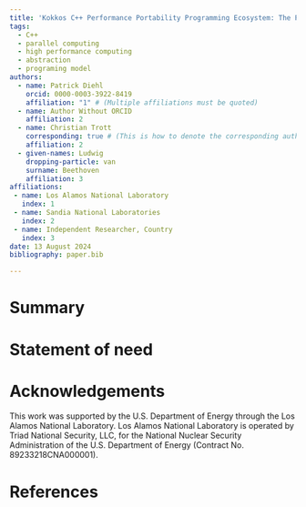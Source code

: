 ```yaml
---
title: 'Kokkos C++ Performance Portability Programming Ecosystem: The Programming Model - Parallel Execution and Memory Abstraction'
tags:
  - C++
  - parallel computing
  - high performance computing
  - abstraction
  - programing model
authors:
  - name: Patrick Diehl
    orcid: 0000-0003-3922-8419
    affiliation: "1" # (Multiple affiliations must be quoted)
  - name: Author Without ORCID
    affiliation: 2
  - name: Christian Trott
    corresponding: true # (This is how to denote the corresponding author)
    affiliation: 2
  - given-names: Ludwig
    dropping-particle: van
    surname: Beethoven
    affiliation: 3
affiliations:
 - name: Los Alamos National Laboratory 
   index: 1
 - name: Sandia National Laboratories
   index: 2
 - name: Independent Researcher, Country
   index: 3
date: 13 August 2024
bibliography: paper.bib

---
```


# Summary


# Statement of need


# Acknowledgements

This work was supported by the U.S. Department of Energy through the Los Alamos National Laboratory. Los Alamos National Laboratory is operated by Triad National Security, LLC, for the National Nuclear Security Administration of the U.S. Department of Energy (Contract No. 89233218CNA000001). 

# References
